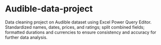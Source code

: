 # Audible-data-project
Data cleaning project on Audible dataset using Excel Power Query Editor. Standardized names, dates, prices, and ratings; split combined fields; formatted durations and currencies to ensure consistency and accuracy for further data analysis.
